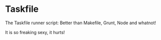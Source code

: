 Taskfile
========

The Taskfile runner script: Better than Makefile, Grunt, Node and whatnot!

It is so freaking sexy, it hurts!

